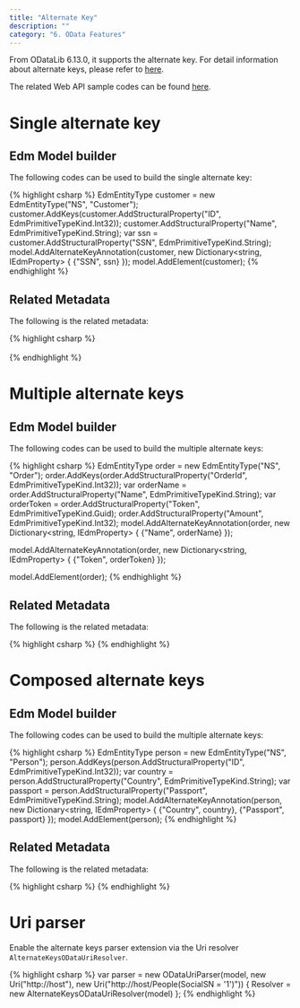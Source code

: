 ```yaml
---
title: "Alternate Key"
description: ""
category: "6. OData Features"
---
```


From ODataLib 6.13.0, it supports the alternate key. For detail information about alternate keys, please refer to [here](https://github.com/OData/vocabularies/blob/master/OData.Community.Keys.V1.md).

The related Web API sample codes can be found [here](https://github.com/OData/ODataSamples/tree/master/WebApi/v4/ODataAlternateKeySamples).

# Single alternate key

## Edm Model builder
The following codes can be used to build the single alternate key:

{% highlight csharp %}
EdmEntityType customer = new EdmEntityType("NS", "Customer"); 
customer.AddKeys(customer.AddStructuralProperty("ID", EdmPrimitiveTypeKind.Int32)); 
customer.AddStructuralProperty("Name", EdmPrimitiveTypeKind.String); 
var ssn = customer.AddStructuralProperty("SSN", EdmPrimitiveTypeKind.String); 
model.AddAlternateKeyAnnotation(customer, new Dictionary<string, IEdmProperty> 
{ 
    {"SSN", ssn} 
}); 
model.AddElement(customer);
{% endhighlight %}

## Related Metadata

The following is the related metadata:

{% highlight csharp %}
<EntityType Name="Customer">
  <Key>  
    <PropertyRef Name="ID" />  
  </Key>
  <Property Name="ID" Type="Edm.Int32" Nullable="false" />
  <Property Name="Name" Type="Edm.String" />
  <Property Name="SSN" Type="Edm.String" />
  <Annotation Term="OData.Community.Keys.V1.AlternateKeys">
    <Collection>
     <Record Type="OData.Community.Keys.V1.AlternateKey">
      <PropertyValue Property="Key">
        <Collection>
          <Record Type="OData.Community.Keys.V1.PropertyRef">
            <PropertyValue Property="Alias" String="SocialSN" /> 
            <PropertyValue Property="Name" PropertyPath="SSN" />
          </Record>
        </Collection>
      </PropertyValue>
    </Record>
  </Annotation>
</EntityType>
{% endhighlight %}

# Multiple alternate keys

## Edm Model builder
The following codes can be used to build the multiple alternate keys:

{% highlight csharp %}
EdmEntityType order = new EdmEntityType("NS", "Order");
order.AddKeys(order.AddStructuralProperty("OrderId", EdmPrimitiveTypeKind.Int32));
var orderName = order.AddStructuralProperty("Name", EdmPrimitiveTypeKind.String);
var orderToken = order.AddStructuralProperty("Token", EdmPrimitiveTypeKind.Guid);
order.AddStructuralProperty("Amount", EdmPrimitiveTypeKind.Int32);
model.AddAlternateKeyAnnotation(order, new Dictionary<string, IEdmProperty>
{
  {"Name", orderName}
});

model.AddAlternateKeyAnnotation(order, new Dictionary<string, IEdmProperty>
{
  {"Token", orderToken}
});

model.AddElement(order);
{% endhighlight %}

## Related Metadata

The following is the related metadata:

{% highlight csharp %}
<EntityType Name="Order">
<Key>
  <PropertyRef Name="OrderId" />
</Key>
<Property Name="OrderId" Type="Edm.Int32" />
<Property Name="Name" Type="Edm.String" />
<Property Name="Token" Type="Edm.Guid" />
<Property Name="Amount" Type="Edm.Int32" />
<Annotation Term="OData.Community.Keys.V1.AlternateKeys">
  <Collection>
	<Record Type="OData.Community.Keys.V1.AlternateKey">
	  <PropertyValue Property="Key">
		<Collection>
		  <Record Type="OData.Community.Keys.V1.PropertyRef">
			<PropertyValue Property="Alias" String="Name" />
			<PropertyValue Property="Name" PropertyPath="Name" />
		  </Record>
		</Collection>
	  </PropertyValue>
	</Record>
	<Record Type="OData.Community.Keys.V1.AlternateKey">
	  <PropertyValue Property="Key">
		<Collection>
		  <Record Type="OData.Community.Keys.V1.PropertyRef">
			<PropertyValue Property="Alias" String="Token" />
			<PropertyValue Property="Name" PropertyPath="Token" />
		  </Record>
		</Collection>
	  </PropertyValue>
	</Record>
  </Collection>
</Annotation>
</EntityType>
{% endhighlight %}

# Composed alternate keys

## Edm Model builder
The following codes can be used to build the multiple alternate keys:

{% highlight csharp %}
EdmEntityType person = new EdmEntityType("NS", "Person");
person.AddKeys(person.AddStructuralProperty("ID", EdmPrimitiveTypeKind.Int32));
var country = person.AddStructuralProperty("Country", EdmPrimitiveTypeKind.String);
var passport = person.AddStructuralProperty("Passport", EdmPrimitiveTypeKind.String);
model.AddAlternateKeyAnnotation(person, new Dictionary<string, IEdmProperty>
{
	{"Country", country},
	{"Passport", passport}
});
model.AddElement(person);
{% endhighlight %}

## Related Metadata

The following is the related metadata:

{% highlight csharp %}
<EntityType Name="Person">
<Key>
  <PropertyRef Name="ID" />
</Key>
<Property Name="ID" Type="Edm.Int32" />
<Property Name="Country" Type="Edm.String" />
<Property Name="Passport" Type="Edm.String" />
<Annotation Term="OData.Community.Keys.V1.AlternateKeys">
  <Collection>
	<Record Type="OData.Community.Keys.V1.AlternateKey">
	  <PropertyValue Property="Key">
		<Collection>
		  <Record Type="OData.Community.Keys.V1.PropertyRef">
			<PropertyValue Property="Alias" String="Country" />
			<PropertyValue Property="Name" PropertyPath="Country" />
		  </Record>
		  <Record Type="OData.Community.Keys.V1.PropertyRef">
			<PropertyValue Property="Alias" String="Passport" />
			<PropertyValue Property="Name" PropertyPath="Passport" />
		  </Record>
		</Collection>
	  </PropertyValue>
	</Record>
  </Collection>
</Annotation>
</EntityType>
{% endhighlight %}

# Uri parser

Enable the alternate keys parser extension via the Uri resolver `AlternateKeysODataUriResolver`.

{% highlight csharp %}
var parser = new ODataUriParser(model, new Uri("http://host"), new Uri("http://host/People(SocialSN = \'1\')"))
{
    Resolver = new AlternateKeysODataUriResolver(model)
};
{% endhighlight %}
